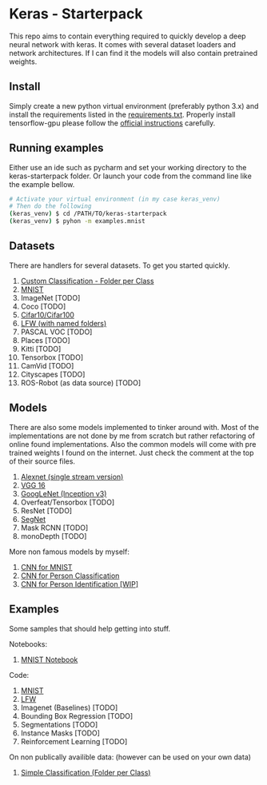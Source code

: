 # Keras - Starterpack

This repo aims to contain everything required to quickly develop a deep neural network with keras.
It comes with several dataset loaders and network architectures.
If I can find it the models will also contain pretrained weights.

## Install

Simply create a new python virtual environment (preferably python 3.x) and install the requirements listed in the [requirements.txt](requirements.txt).
Properly install tensorflow-gpu please follow the [official instructions](https://www.tensorflow.org/install/) carefully.


## Running examples

Either use an ide such as pycharm and set your working directory to the keras-starterpack folder.
Or launch your code from the command line like the example bellow.

```bash
# Activate your virtual environment (in my case keras_venv)
# Then do the following
(keras_venv) $ cd /PATH/TO/keras-starterpack
(keras_venv) $ pyhon -m examples.mnist
```

## Datasets

There are handlers for several datasets.
To get you started quickly.

1. [Custom Classification - Folder per Class](datasets/classification/named_folders.py)
2. [MNIST](datasets/classification/mnist.py)
3. ImageNet [TODO]
4. Coco [TODO]
5. [Cifar10/Cifar100](datasets/classification/cifar.py)
6. [LFW (with named folders)](datasets/classification/named_folders.py)
6. PASCAL VOC [TODO]
7. Places [TODO]
8. Kitti [TODO]
9. Tensorbox [TODO]
10. CamVid [TODO]
11. Cityscapes [TODO]
12. ROS-Robot (as data source) [TODO]

## Models

There are also some models implemented to tinker around with.
Most of the implementations are not done by me from scratch but rather refactoring of online found implementations.
Also the common models will come with pre trained weights I found on the internet.
Just check the comment at the top of their source files.

1. [Alexnet (single stream version)](models/alexnet.py)
2. [VGG 16](models/vgg_16.py)
3. [GoogLeNet (Inception v3)](models/googlenet.py)
4. Overfeat/Tensorbox [TODO]
5. ResNet [TODO]
6. [SegNet](models/segnet.py)
7. Mask RCNN [TODO]
8. monoDepth [TODO]

More non famous models by myself:

1. [CNN for MNIST](models/mnist_cnn.py)
2. [CNN for Person Classification](models/tinypersonnet.py)
3. [CNN for Person Identification [WIP]](models/deeplfw.py)

## Examples

Some samples that should help getting into stuff.

Notebooks:
1. [MNIST Notebook](examples/mnist.ipynb)

Code:

1. [MNIST](examples/mnist.py)
2. [LFW](examples/lfw.py)
3. Imagenet (Baselines) [TODO]
4. Bounding Box Regression [TODO]
5. Segmentations [TODO]
6. Instance Masks [TODO]
7. Reinforcement Learning [TODO]

On non publically availible data:
(however can be used on your own data)

1. [Simple Classification (Folder per Class)](examples/tinypersonnet.py)
